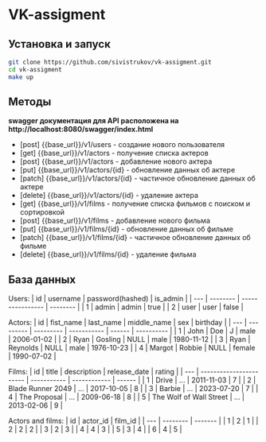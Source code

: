 # VK-assigment
## Установка и запуск
```sh 
git clone https://github.com/sivistrukov/vk-assigment.git
cd vk-assigment
make up
```

## Методы

**swagger документация для API расположена на http://localhost:8080/swagger/index.html**

- [post] {{base_url}}/v1/users - создание нового пользователя
- [get] {{base_url}}/v1/actors - получение списка актеров 
- [post] {{base_url}}/v1/actors - добавление нового актера
- [put] {{base_url}}/v1/actors/{id} - обновление данных об актере
- [patch] {{base_url}}/v1/actors/{id} - частичное обновление данных об актере
- [delete] {{base_url}}/v1/actors/{id} - удаление актера
- [get] {{base_url}}/v1/films - получение списка фильмов с поиском и сортировкой
- [post] {{base_url}}/v1/films - добавление нового фильма
- [put] {{base_url}}/v1/films/{id} - обновление данных об фильме
- [patch] {{base_url}}/v1/films/{id} - частичное обновление данных об фильме
- [delete] {{base_url}}/v1/films/{id} - удаление фильма

## База данных

Users:
| id  | username | password(hashed) | is_admin |
| --- | -------- | ---------------- | -------- |
| 1   | admin    | admin            | true     |
| 2   | user     | user             | false    |

Actors:
| id  | fist_name | last_name | middle_name | sex    | birthday   |
| --- | --------- | --------- | ----------- | ------ | ---------- |
| 1   | John      | Doe       | J           | male   | 2006-01-02 |
| 2   | Ryan      | Gosling   | NULL        | male   | 1980-11-12 |
| 3   | Ryan      | Reynolds  | NULL        | male   | 1976-10-23 |
| 4   | Margot    | Robbie    | NULL        | female | 1990-07-02 |

Films:
| id  | title                   | description | release_date | rating |
| --- | ----------------------- | ----------- | ------------ | ------ |
| 1   | Drive                   | ...         | 2011-11-03   | 7      |
| 2   | Blade Runner 2049       | ...         | 2017-10-05   | 8      |
| 3   | Barbie                  | ...         | 2023-07-20   | 7      |
| 4   | The Proposal            | ...         | 2009-06-18   | 8      |
| 5   | The Wolf of Wall Street | ...         | 2013-02-06   | 9      |

Actors and films:
| id  | actor_id | film_id |
| --- | -------- | ------- |
| 1   | 2        | 1       |
| 2   | 2        | 2       |
| 3   | 2        | 3       |
| 4   | 4        | 3       |
| 5   | 3        | 4       |
| 6   | 4        | 5       |
